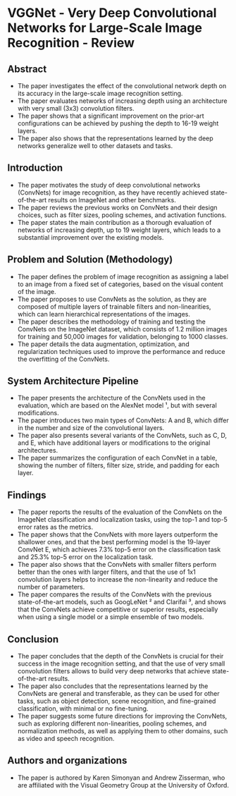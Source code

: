 # VGGNet - Very Deep Convolutional Networks for Large-Scale Image Recognition - Review

## Abstract
- The paper investigates the effect of the convolutional network depth on its accuracy in the large-scale image recognition setting.
- The paper evaluates networks of increasing depth using an architecture with very small (3x3) convolution filters.
- The paper shows that a significant improvement on the prior-art configurations can be achieved by pushing the depth to 16-19 weight layers.
- The paper also shows that the representations learned by the deep networks generalize well to other datasets and tasks.

## Introduction
- The paper motivates the study of deep convolutional networks (ConvNets) for image recognition, as they have recently achieved state-of-the-art results on ImageNet and other benchmarks.
- The paper reviews the previous works on ConvNets and their design choices, such as filter sizes, pooling schemes, and activation functions.
- The paper states the main contribution as a thorough evaluation of networks of increasing depth, up to 19 weight layers, which leads to a substantial improvement over the existing models.

## Problem and Solution (Methodology)
- The paper defines the problem of image recognition as assigning a label to an image from a fixed set of categories, based on the visual content of the image.
- The paper proposes to use ConvNets as the solution, as they are composed of multiple layers of trainable filters and non-linearities, which can learn hierarchical representations of the images.
- The paper describes the methodology of training and testing the ConvNets on the ImageNet dataset, which consists of 1.2 million images for training and 50,000 images for validation, belonging to 1000 classes.
- The paper details the data augmentation, optimization, and regularization techniques used to improve the performance and reduce the overfitting of the ConvNets.

## System Architecture Pipeline
- The paper presents the architecture of the ConvNets used in the evaluation, which are based on the AlexNet model ¹, but with several modifications.
- The paper introduces two main types of ConvNets: A and B, which differ in the number and size of the convolutional layers.
- The paper also presents several variants of the ConvNets, such as C, D, and E, which have additional layers or modifications to the original architectures.
- The paper summarizes the configuration of each ConvNet in a table, showing the number of filters, filter size, stride, and padding for each layer.

## Findings
- The paper reports the results of the evaluation of the ConvNets on the ImageNet classification and localization tasks, using the top-1 and top-5 error rates as the metrics.
- The paper shows that the ConvNets with more layers outperform the shallower ones, and that the best performing model is the 19-layer ConvNet E, which achieves 7.3% top-5 error on the classification task and 25.3% top-5 error on the localization task.
- The paper also shows that the ConvNets with smaller filters perform better than the ones with larger filters, and that the use of 1x1 convolution layers helps to increase the non-linearity and reduce the number of parameters.
- The paper compares the results of the ConvNets with the previous state-of-the-art models, such as GoogLeNet ² and Clarifai ³, and shows that the ConvNets achieve competitive or superior results, especially when using a single model or a simple ensemble of two models.

## Conclusion
- The paper concludes that the depth of the ConvNets is crucial for their success in the image recognition setting, and that the use of very small convolution filters allows to build very deep networks that achieve state-of-the-art results.
- The paper also concludes that the representations learned by the ConvNets are general and transferable, as they can be used for other tasks, such as object detection, scene recognition, and fine-grained classification, with minimal or no fine-tuning.
- The paper suggests some future directions for improving the ConvNets, such as exploring different non-linearities, pooling schemes, and normalization methods, as well as applying them to other domains, such as video and speech recognition.

## Authors and organizations
- The paper is authored by Karen Simonyan and Andrew Zisserman, who are affiliated with the Visual Geometry Group at the University of Oxford.

